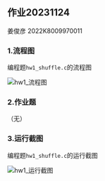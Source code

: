 ## 作业20231124

姜俊彦 2022K8009970011

### 1.流程图

编程题`hw1_shuffle.c`的流程图

![hw1_流程图](E:\VSCODE\UbuntuShare\C\Homework\Homework11\hw1_流程图.png)

### 2.作业题

（无）

### 3.运行截图

编程题`hw1_shuffle.c`的运行截图

![hw1_运行截图](E:\VSCODE\UbuntuShare\C\Homework\Homework11\hw1_运行截图.png)



